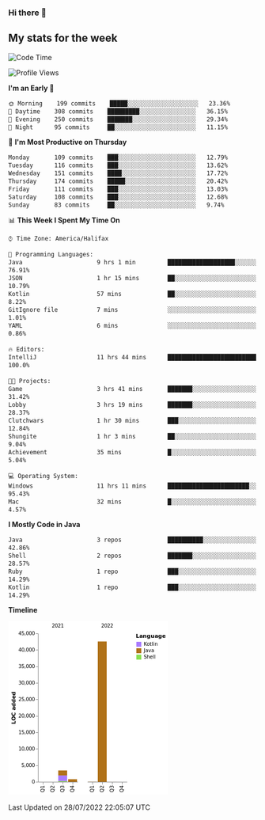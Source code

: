 ### Hi there 👋

## My stats for the week
<!--START_SECTION:waka-->
![Code Time](http://img.shields.io/badge/Code%20Time-335%20hrs%2016%20mins-blue)

![Profile Views](http://img.shields.io/badge/Profile%20Views-0-blue)

**I'm an Early 🐤** 

```text
🌞 Morning    199 commits    █████░░░░░░░░░░░░░░░░░░░░   23.36% 
🌆 Daytime    308 commits    █████████░░░░░░░░░░░░░░░░   36.15% 
🌃 Evening    250 commits    ███████░░░░░░░░░░░░░░░░░░   29.34% 
🌙 Night      95 commits     ██░░░░░░░░░░░░░░░░░░░░░░░   11.15%

```
📅 **I'm Most Productive on Thursday** 

```text
Monday       109 commits    ███░░░░░░░░░░░░░░░░░░░░░░   12.79% 
Tuesday      116 commits    ███░░░░░░░░░░░░░░░░░░░░░░   13.62% 
Wednesday    151 commits    ████░░░░░░░░░░░░░░░░░░░░░   17.72% 
Thursday     174 commits    █████░░░░░░░░░░░░░░░░░░░░   20.42% 
Friday       111 commits    ███░░░░░░░░░░░░░░░░░░░░░░   13.03% 
Saturday     108 commits    ███░░░░░░░░░░░░░░░░░░░░░░   12.68% 
Sunday       83 commits     ██░░░░░░░░░░░░░░░░░░░░░░░   9.74%

```


📊 **This Week I Spent My Time On** 

```text
⌚︎ Time Zone: America/Halifax

💬 Programming Languages: 
Java                     9 hrs 1 min         ███████████████████░░░░░░   76.91% 
JSON                     1 hr 15 mins        ██░░░░░░░░░░░░░░░░░░░░░░░   10.79% 
Kotlin                   57 mins             ██░░░░░░░░░░░░░░░░░░░░░░░   8.22% 
GitIgnore file           7 mins              ░░░░░░░░░░░░░░░░░░░░░░░░░   1.01% 
YAML                     6 mins              ░░░░░░░░░░░░░░░░░░░░░░░░░   0.86%

🔥 Editors: 
IntelliJ                 11 hrs 44 mins      █████████████████████████   100.0%

🐱‍💻 Projects: 
Game                     3 hrs 41 mins       ███████░░░░░░░░░░░░░░░░░░   31.42% 
Lobby                    3 hrs 19 mins       ███████░░░░░░░░░░░░░░░░░░   28.37% 
Clutchwars               1 hr 30 mins        ███░░░░░░░░░░░░░░░░░░░░░░   12.84% 
Shungite                 1 hr 3 mins         ██░░░░░░░░░░░░░░░░░░░░░░░   9.04% 
Achievement              35 mins             █░░░░░░░░░░░░░░░░░░░░░░░░   5.04%

💻 Operating System: 
Windows                  11 hrs 11 mins      ███████████████████████░░   95.43% 
Mac                      32 mins             █░░░░░░░░░░░░░░░░░░░░░░░░   4.57%

```

**I Mostly Code in Java** 

```text
Java                     3 repos             ██████████░░░░░░░░░░░░░░░   42.86% 
Shell                    2 repos             ███████░░░░░░░░░░░░░░░░░░   28.57% 
Ruby                     1 repo              ███░░░░░░░░░░░░░░░░░░░░░░   14.29% 
Kotlin                   1 repo              ███░░░░░░░░░░░░░░░░░░░░░░   14.29%

```


**Timeline**

![Chart not found](https://raw.githubusercontent.com/lyndseyy/lyndseyy/main/charts/bar_graph.png) 


 Last Updated on 28/07/2022 22:05:07 UTC
<!--END_SECTION:waka-->